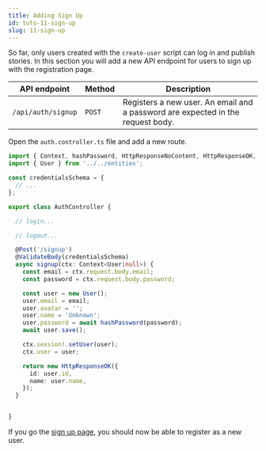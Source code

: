 ```yaml
---
title: Adding Sign Up
id: tuto-11-sign-up
slug: 11-sign-up
---
```


So far, only users created with the `create-user` script can log in and publish stories. In this section you will add a new API endpoint for users to sign up with the registration page.

| API endpoint | Method | Description |
| --- | --- | --- |
| `/api/auth/signup` | `POST` | Registers a new user. An email and a password are expected in the request body. |

Open the `auth.controller.ts` file and add a new route.

```typescript
import { Context, hashPassword, HttpResponseNoContent, HttpResponseOK, HttpResponseUnauthorized, Post, ValidateBody, verifyPassword } from '@foal/core';
import { User } from '../../entities';

const credentialsSchema = {
  // ...
};

export class AuthController {

  // login...

  // logout...

  @Post('/signup')
  @ValidateBody(credentialsSchema)
  async signup(ctx: Context<User|null>) {
    const email = ctx.request.body.email;
    const password = ctx.request.body.password;

    const user = new User();
    user.email = email;
    user.avatar = '';
    user.name = 'Unknown';
    user.password = await hashPassword(password);
    await user.save();

    ctx.session!.setUser(user);
    ctx.user = user;

    return new HttpResponseOK({
      id: user.id,
      name: user.name,
    });
  }


}

```

If you go the [sign up page](http://localhost:3000/signup), you should now be able to register as a new user.